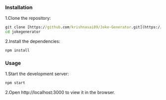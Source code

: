 ### Installation
1.Clone the repository:
```cmd
git clone [https://github.com/krishnasai89/Joke-Generator.git](https://github.com/krishnasai89/Meme_Generator.git)
cd jokegenerator
```
2.Install the dependencies:
```cmd
npm install
```
### Usage
1.Start the development server:
```cmd
npm start
```
2.Open http://localhost:3000 to view it in the browser.
